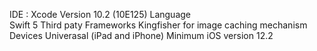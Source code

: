 IDE :
        Xcode Version 10.2 (10E125)
Language   
        Swift 5 
Third paty Frameworks
        Kingfisher for image caching mechanism
Devices
        Univerasal (iPad and iPhone)
Minimum iOS version 
        12.2
